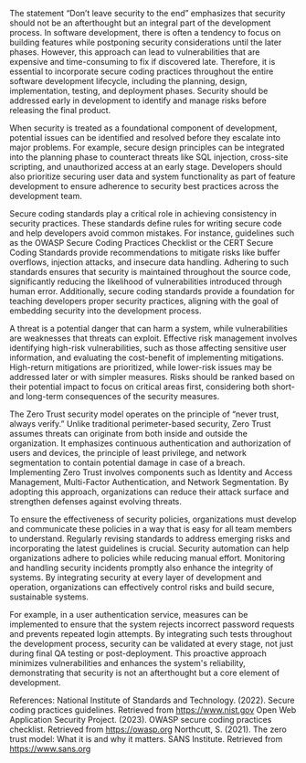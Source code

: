 
The statement “Don’t leave security to the end” emphasizes that security should not be an afterthought but an integral part of the development process. In software development, there is often a tendency to focus on building features while postponing security considerations until the later phases. However, this approach can lead to vulnerabilities that are expensive and time-consuming to fix if discovered late. Therefore, it is essential to incorporate secure coding practices throughout the entire software development lifecycle, including the planning, design, implementation, testing, and deployment phases. Security should be addressed early in development to identify and manage risks before releasing the final product.

When security is treated as a foundational component of development, potential issues can be identified and resolved before they escalate into major problems. For example, secure design principles can be integrated into the planning phase to counteract threats like SQL injection, cross-site scripting, and unauthorized access at an early stage. Developers should also prioritize securing user data and system functionality as part of feature development to ensure adherence to security best practices across the development team.

Secure coding standards play a critical role in achieving consistency in security practices. These standards define rules for writing secure code and help developers avoid common mistakes. For instance, guidelines such as the OWASP Secure Coding Practices Checklist or the CERT Secure Coding Standards provide recommendations to mitigate risks like buffer overflows, injection attacks, and insecure data handling. Adhering to such standards ensures that security is maintained throughout the source code, significantly reducing the likelihood of vulnerabilities introduced through human error. Additionally, secure coding standards provide a foundation for teaching developers proper security practices, aligning with the goal of embedding security into the development process.

A threat is a potential danger that can harm a system, while vulnerabilities are weaknesses that threats can exploit. Effective risk management involves identifying high-risk vulnerabilities, such as those affecting sensitive user information, and evaluating the cost-benefit of implementing mitigations. High-return mitigations are prioritized, while lower-risk issues may be addressed later or with simpler measures. Risks should be ranked based on their potential impact to focus on critical areas first, considering both short- and long-term consequences of the security measures.

The Zero Trust security model operates on the principle of “never trust, always verify.” Unlike traditional perimeter-based security, Zero Trust assumes threats can originate from both inside and outside the organization. It emphasizes continuous authentication and authorization of users and devices, the principle of least privilege, and network segmentation to contain potential damage in case of a breach. Implementing Zero Trust involves components such as Identity and Access Management, Multi-Factor Authentication, and Network Segmentation. By adopting this approach, organizations can reduce their attack surface and strengthen defenses against evolving threats.

To ensure the effectiveness of security policies, organizations must develop and communicate these policies in a way that is easy for all team members to understand. Regularly revising standards to address emerging risks and incorporating the latest guidelines is crucial. Security automation can help organizations adhere to policies while reducing manual effort. Monitoring and handling security incidents promptly also enhance the integrity of systems. By integrating security at every layer of development and operation, organizations can effectively control risks and build secure, sustainable systems.

For example, in a user authentication service, measures can be implemented to ensure that the system rejects incorrect password requests and prevents repeated login attempts. By integrating such tests throughout the development process, security can be validated at every stage, not just during final QA testing or post-deployment. This proactive approach minimizes vulnerabilities and enhances the system's reliability, demonstrating that security is not an afterthought but a core element of development.

References:
National Institute of Standards and Technology. (2022). Secure coding practices guidelines. Retrieved from https://www.nist.gov
Open Web Application Security Project. (2023). OWASP secure coding practices checklist. Retrieved from https://owasp.org
Northcutt, S. (2021). The zero trust model: What it is and why it matters. SANS Institute. Retrieved from https://www.sans.org

